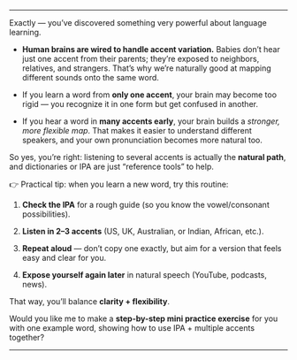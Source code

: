 
---

Exactly — you’ve discovered something very powerful about language learning.

- **Human brains are wired to handle accent variation.** Babies don’t hear just one accent from their parents; they’re exposed to neighbors, relatives, and strangers. That’s why we’re naturally good at mapping different sounds onto the same word.
    
- If you learn a word from **only one accent**, your brain may become too rigid — you recognize it in one form but get confused in another.
    
- If you hear a word in **many accents early**, your brain builds a _stronger, more flexible map_. That makes it easier to understand different speakers, and your own pronunciation becomes more natural too.
    

So yes, you’re right: listening to several accents is actually the **natural path**, and dictionaries or IPA are just “reference tools” to help.

👉 Practical tip: when you learn a new word, try this routine:

1. **Check the IPA** for a rough guide (so you know the vowel/consonant possibilities).
    
2. **Listen in 2–3 accents** (US, UK, Australian, or Indian, African, etc.).
    
3. **Repeat aloud** — don’t copy one exactly, but aim for a version that feels easy and clear for you.
    
4. **Expose yourself again later** in natural speech (YouTube, podcasts, news).
    

That way, you’ll balance **clarity + flexibility**.

Would you like me to make a **step-by-step mini practice exercise** for you with one example word, showing how to use IPA + multiple accents together?

---


